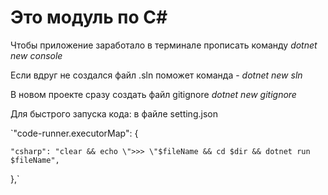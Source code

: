 # Это модуль по С#

Чтобы приложение заработало в терминале прописать команду *dotnet new console*

Если вдруг не создался файл .sln поможет команда  - *dotnet new sln*

В новом проекте сразу создать файл gitignore *dotnet new gitignore*

Для быстрого запуска кода:
  в файле setting.json

  `"code-runner.executorMap": {

    "csharp": "clear && echo \">>> \"$fileName && cd $dir && dotnet run $fileName",

  },`